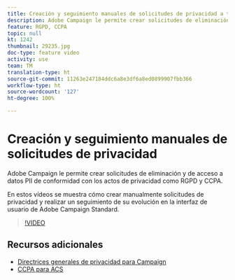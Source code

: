```yaml
---
title: Creación y seguimiento manuales de solicitudes de privacidad a través de la interfaz de usuario de Adobe Campaign
description: Adobe Campaign le permite crear solicitudes de eliminación y de acceso a datos PII de conformidad con los actos de privacidad como RGPD y CCPA. En estos vídeos se muestra cómo crear manualmente solicitudes de privacidad y realizar un seguimiento de su evolución en la interfaz de usuario de Adobe Campaign Standard.
feature: RGPD, CCPA
topic: null
kt: 1242
thumbnail: 29235.jpg
doc-type: feature video
activity: use
team: TM
translation-type: ht
source-git-commit: 11263e247184ddc6a8e3df6a8ed0899907fbb366
workflow-type: ht
source-wordcount: '127'
ht-degree: 100%

---
```



# Creación y seguimiento manuales de solicitudes de privacidad

Adobe Campaign le permite crear solicitudes de eliminación y de acceso a datos PII de conformidad con los actos de privacidad como RGPD y CCPA.

En estos vídeos se muestra cómo crear manualmente solicitudes de privacidad y realizar un seguimiento de su evolución en la interfaz de usuario de Adobe Campaign Standard.

>[!VIDEO](https://video.tv.adobe.com/v/29235?quality=12)

## Recursos adicionales

* [Directrices generales de privacidad para Campaign](https://helpx.adobe.com/es/campaign/kb/campaign-privacy-overview.html)
* [CCPA para ACS](https://helpx.adobe.com/es/campaign/kb/acs-privacy.html#ccpa)
